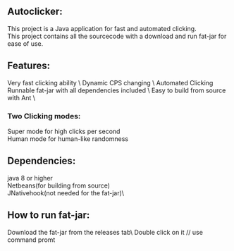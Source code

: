## Autoclicker: 
This project is a Java application for fast and automated clicking.\
This project contains all the sourcecode with a download and run fat-jar for ease of use. 

## Features: 
Very fast clicking ability \ 
Dynamic CPS changing \ 
Automated Clicking \
Runnable fat-jar with all dependencies included \ 
Easy to build from source with Ant \ 

### Two Clicking modes: 
Super mode for high clicks per second\
Human mode for human-like randomness

## Dependencies: 
java 8 or higher\
Netbeans(for building from source)\
JNativehook(not needed for the fat-jar)\

## How to run fat-jar:  
Download the fat-jar from the releases tab\ 
Double click on it // use command promt
